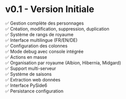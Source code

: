 # v0.1 - Version Initiale

✅ Gestion complète des personnages  
✅ Création, modification, suppression, duplication  
✅ Système de rangs de royaume  
✅ Interface multilingue (FR/EN/DE)  
✅ Configuration des colonnes  
✅ Mode debug avec console intégrée  
✅ Actions en masse  
✅ Organisation par royaume (Albion, Hibernia, Midgard)  
✅ Support multi-serveur  
✅ Système de saisons  
✅ Extraction web données  
✅ Interface PySide6  
✅ Persistance configuration  

